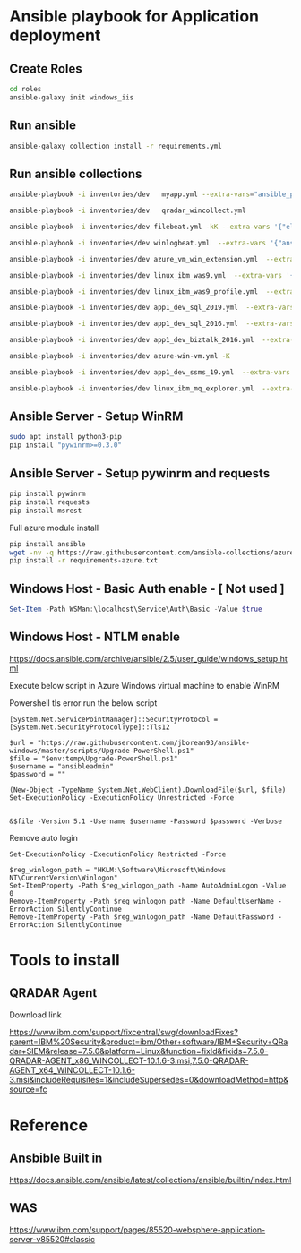 # Ansible playbook for Application deployment


## Create Roles 

````bash
cd roles
ansible-galaxy init windows_iis
````

## Run ansible 

````bash
ansible-galaxy collection install -r requirements.yml
````

## Run ansible collections 

````bash
ansible-playbook -i inventories/dev   myapp.yml --extra-vars="ansible_password=\"password\""

ansible-playbook -i inventories/dev   qradar_wincollect.yml

ansible-playbook -i inventories/dev filebeat.yml -kK --extra-vars '{"elastic_ver": "7.3.2", "logstash_host":"localhost"}'

ansible-playbook -i inventories/dev winlogbeat.yml  --extra-vars '{"ansible_password": "Ans!ble@dmin123", "logstash_host":"localhost"}'

ansible-playbook -i inventories/dev azure_vm_win_extension.yml  --extra-vars '{"ansible_password": ""}'

ansible-playbook -i inventories/dev linux_ibm_was9.yml  --extra-vars '{"ansible_password": "", "linux_ibm_username": "arun4.duraisamy@gmail.com", "linux_ibm_userpassword": ""}' -K

ansible-playbook -i inventories/dev linux_ibm_was9_profile.yml  --extra-vars '{"ansible_password": ""}' -K

ansible-playbook -i inventories/dev app1_dev_sql_2019.yml  --extra-vars '{"ansible_password": ""}' -K

ansible-playbook -i inventories/dev app1_dev_sql_2016.yml  --extra-vars '{"ansible_password": ""}' -K

ansible-playbook -i inventories/dev app1_dev_biztalk_2016.yml  --extra-vars '{"ansible_password": ""}' -K

ansible-playbook -i inventories/dev azure-win-vm.yml -K

ansible-playbook -i inventories/dev app1_dev_ssms_19.yml  --extra-vars '{"ansible_password": ""}' -K

ansible-playbook -i inventories/dev linux_ibm_mq_explorer.yml  --extra-vars '{"ansible_password": ""}' -K
````

## Ansible Server - Setup WinRM

```` bash
sudo apt install python3-pip
pip install "pywinrm>=0.3.0"
````
## Ansible Server - Setup pywinrm and requests

```` bash
pip install pywinrm 
pip install requests
pip install msrest
````
Full azure module install
````bash
pip install ansible
wget -nv -q https://raw.githubusercontent.com/ansible-collections/azure/dev/requirements-azure.txt
pip install -r requirements-azure.txt
````

## Windows Host - Basic Auth enable - [ Not used ]

```` powershell
Set-Item -Path WSMan:\localhost\Service\Auth\Basic -Value $true
````

## Windows Host - NTLM  enable 
https://docs.ansible.com/archive/ansible/2.5/user_guide/windows_setup.html

Execute below script in Azure Windows virtual machine to enable WinRM

Powershell tls error run the below script

````
[System.Net.ServicePointManager]::SecurityProtocol = [System.Net.SecurityProtocolType]::Tls12
````

````
$url = "https://raw.githubusercontent.com/jborean93/ansible-windows/master/scripts/Upgrade-PowerShell.ps1"
$file = "$env:temp\Upgrade-PowerShell.ps1"
$username = "ansibleadmin"
$password = ""

(New-Object -TypeName System.Net.WebClient).DownloadFile($url, $file)
Set-ExecutionPolicy -ExecutionPolicy Unrestricted -Force


&$file -Version 5.1 -Username $username -Password $password -Verbose

````

Remove auto login

````
Set-ExecutionPolicy -ExecutionPolicy Restricted -Force

$reg_winlogon_path = "HKLM:\Software\Microsoft\Windows NT\CurrentVersion\Winlogon"
Set-ItemProperty -Path $reg_winlogon_path -Name AutoAdminLogon -Value 0
Remove-ItemProperty -Path $reg_winlogon_path -Name DefaultUserName -ErrorAction SilentlyContinue
Remove-ItemProperty -Path $reg_winlogon_path -Name DefaultPassword -ErrorAction SilentlyContinue
````

# Tools to install 

## QRADAR Agent

Download link

https://www.ibm.com/support/fixcentral/swg/downloadFixes?parent=IBM%20Security&product=ibm/Other+software/IBM+Security+QRadar+SIEM&release=7.5.0&platform=Linux&function=fixId&fixids=7.5.0-QRADAR-AGENT_x86_WINCOLLECT-10.1.6-3.msi,7.5.0-QRADAR-AGENT_x64_WINCOLLECT-10.1.6-3.msi&includeRequisites=1&includeSupersedes=0&downloadMethod=http&source=fc


# Reference

## Ansbible Built in
https://docs.ansible.com/ansible/latest/collections/ansible/builtin/index.html

## WAS 
https://www.ibm.com/support/pages/85520-websphere-application-server-v85520#classic
